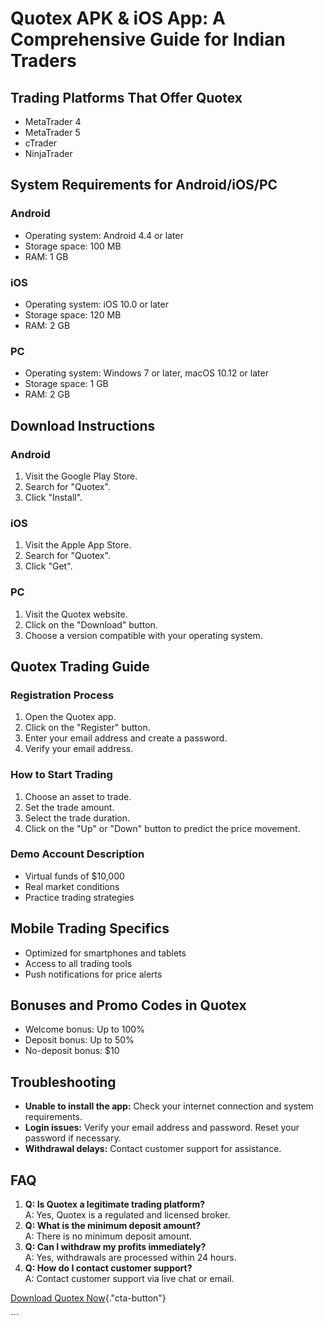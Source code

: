 # Quotex APK & iOS App: A Comprehensive Guide for Indian Traders

## Trading Platforms That Offer Quotex

-   MetaTrader 4
-   MetaTrader 5
-   cTrader
-   NinjaTrader

## System Requirements for Android/iOS/PC

### Android

-   Operating system: Android 4.4 or later
-   Storage space: 100 MB
-   RAM: 1 GB

### iOS

-   Operating system: iOS 10.0 or later
-   Storage space: 120 MB
-   RAM: 2 GB

### PC

-   Operating system: Windows 7 or later, macOS 10.12 or later
-   Storage space: 1 GB
-   RAM: 2 GB

## Download Instructions

### Android

1.  Visit the Google Play Store.
2.  Search for "Quotex".
3.  Click "Install".

### iOS

1.  Visit the Apple App Store.
2.  Search for "Quotex".
3.  Click "Get".

### PC

1.  Visit the Quotex website.
2.  Click on the "Download" button.
3.  Choose a version compatible with your operating system.

## Quotex Trading Guide

### Registration Process

1.  Open the Quotex app.
2.  Click on the "Register" button.
3.  Enter your email address and create a password.
4.  Verify your email address.

### How to Start Trading

1.  Choose an asset to trade.
2.  Set the trade amount.
3.  Select the trade duration.
4.  Click on the "Up" or "Down" button to predict the price
    movement.

### Demo Account Description

-   Virtual funds of \$10,000
-   Real market conditions
-   Practice trading strategies

## Mobile Trading Specifics

-   Optimized for smartphones and tablets
-   Access to all trading tools
-   Push notifications for price alerts

## Bonuses and Promo Codes in Quotex

-   Welcome bonus: Up to 100%
-   Deposit bonus: Up to 50%
-   No-deposit bonus: \$10

## Troubleshooting

-   **Unable to install the app:** Check your internet connection and
    system requirements.
-   **Login issues:** Verify your email address and password. Reset your
    password if necessary.
-   **Withdrawal delays:** Contact customer support for assistance.

## FAQ

1.  **Q: Is Quotex a legitimate trading platform?**\
    A: Yes, Quotex is a regulated and licensed broker.
2.  **Q: What is the minimum deposit amount?**\
    A: There is no minimum deposit amount.
3.  **Q: Can I withdraw my profits immediately?**\
    A: Yes, withdrawals are processed within 24 hours.
4.  **Q: How do I contact customer support?**\
    A: Contact customer support via live chat or email.

[Download Quotex
Now](\%22https://traff.sbs/quotexonelink\%22){."cta-button"}

\`\`\`

